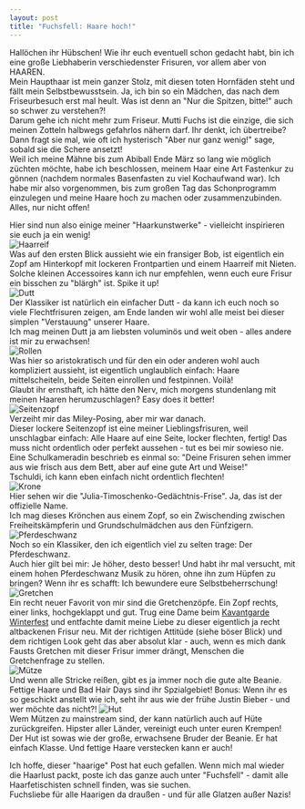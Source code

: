 ```yaml
---
layout: post
title: "Fuchsfell: Haare hoch!"
---
```


Hallöchen ihr Hübschen!
Wie ihr euch eventuell schon gedacht habt, bin ich eine große Liebhaberin verschiedenster Frisuren, vor allem aber von HAAREN.  
Mein Haupthaar ist mein ganzer Stolz, mit diesen toten Hornfäden steht und fällt mein Selbstbewusstsein. Ja, ich bin so ein Mädchen, das nach dem Friseurbesuch erst mal heult. Was ist denn an "Nur die Spitzen, bitte!" auch so schwer zu verstehen?!  
Darum gehe ich nicht mehr zum Friseur. Mutti Fuchs ist die einzige, die sich meinen Zotteln halbwegs gefahrlos nähern darf. Ihr denkt, ich übertreibe? Dann fragt sie mal, wie oft ich hysterisch "Aber nur ganz wenig!" sage, sobald sie die Schere ansetzt!  
Weil ich meine Mähne bis zum Abiball Ende März so lang wie möglich züchten möchte, habe ich beschlossen, meinem Haar eine Art Fastenkur zu gönnen (nachdem normales Basenfasten zu viel Kochaufwand war). Ich habe mir also vorgenommen, bis zum großen Tag das Schonprogramm einzulegen und meine Haare hoch zu machen oder zusammenzubinden. Alles, nur nicht offen!  

Hier sind nun also einige meiner "Haarkunstwerke" - vielleicht inspirieren sie euch ja ein wenig!  
![Haarreif](http://farm8.staticflickr.com/7408/12382588084_75934efa9f_c.jpg)  
Was auf den ersten Blick aussieht wie ein fransiger Bob, ist eigentlich ein Zopf am Hinterkopf mit lockeren Frontpartien und einem Haarreif mit Nieten. Solche kleinen Accessoires kann ich nur empfehlen, wenn euch eure Frisur ein bisschen zu "blärgh" ist. Spike it up!  
![Dutt](http://farm4.staticflickr.com/3742/12382136565_da62dcc855_c.jpg)  
Der Klassiker ist natürlich ein einfacher Dutt - da kann ich euch noch so viele Flechtfrisuren zeigen, am Ende landen wir wohl alle meist bei dieser simplen "Verstauung" unserer Haare.  
Ich mag meinen Dutt ja am liebsten voluminös und weit oben - alles andere ist mir zu erwachsen!  
![Rollen](http://farm4.staticflickr.com/3761/12382280013_96cc57c508_c.jpg)  
Was hier so aristokratisch und für den ein oder anderen wohl auch kompliziert aussieht, ist eigentlich unglaublich einfach: Haare mittelscheiteln, beide Seiten einrollen und festpinnen. Voilà!  
Glaubt ihr ernsthaft, ich hätte den Nerv, mich morgens stundenlang mit meinen Haaren herumzuschlagen? Easy does it better!  
![Seitenzopf](http://farm8.staticflickr.com/7434/12382275523_c75fa41481_c.jpg)  
Verzeiht mir das Miley-Posing, aber mir war danach.  
Dieser lockere Seitenzopf ist eine meiner Lieblingsfrisuren, weil unschlagbar einfach: Alle Haare auf eine Seite, locker flechten, fertig! Das muss nicht ordentlich oder perfekt aussehen - tut es bei mir sowieso nie.  
Eine Schulkameradin beschrieb es einmal so: "Deine Frisuren sehen immer aus wie frisch aus dem Bett, aber auf eine gute Art und Weise!"  
Tschuldi, ich kann eben einfach nicht ordentlich flechten!  
![Krone](http://farm8.staticflickr.com/7346/12382274703_8523645557_c.jpg)  
Hier sehen wir die "Julia-Timoschenko-Gedächtnis-Frise". Ja, das ist der offizielle Name.  
Ich mag dieses Krönchen aus einem Zopf, so ein Zwischending zwischen Freiheitskämpferin und Grundschulmädchen aus den Fünfzigern.  
![Pferdeschwanz](http://farm4.staticflickr.com/3757/12382572624_0370c5eabe_c.jpg)  
Noch so ein Klassiker, den ich eigentlich viel zu selten trage: Der Pferdeschwanz.  
Auch hier gilt bei mir: Je höher, desto besser! Und habt ihr mal versucht, mit einem hohen Pferdeschwanz Musik zu hören, ohne ihn zum Hüpfen zu bringen? Wenn ihr es schafft: Ich bewundere eure Selbstbeherrschung!  
![Gretchen](http://farm4.staticflickr.com/3666/12382274143_90047e3e43_c.jpg)  
Ein recht neuer Favorit von mir sind die Gretchenzöpfe. Ein Zopf rechts, einer links, hochgeklappt und gut. Trug eine Dame beim [Kavantgarde Winterfest](http://fuchsgehtum.de/fuchs-feiert-kavantgarde-winterfest/) und entfachte damit meine Liebe zu dieser eigentlich ja recht altbackenen Frisur neu. Mit der richtigen Attitüde (siehe böser Blick) und dem richtigen Look geht das aber absolut klar - auch, wenn es mich dank Fausts Gretchen mit dieser Frisur immer drängt, Menschen die Gretchenfrage zu stellen.  
![Mütze](http://farm8.staticflickr.com/7336/12382122025_1135035247_c.jpg)  
Und wenn alle Stricke reißen, gibt es ja immer noch die gute alte Beanie. Fettige Haare und Bad Hair Days sind ihr Spzialgebiet! Bonus: Wenn ihr es so geschickt anstellt wie ich, seht ihr aus wie der frühe Justin Bieber - und wer möchte das nicht?!
![Hut](http://farm8.staticflickr.com/7341/12382569424_2f40a3914f_c.jpg)  
Wem Mützen zu mainstream sind, der kann natürlich auch auf Hüte zurückgreifen. Hipster aller Länder, vereinigt euch unter euren Krempen!  
Der Hut ist sowas wie der große, erwachsene Bruder der Beanie. Er hat einfach Klasse. Und fettige Haare verstecken kann er auch!  

Ich hoffe, dieser "haarige" Post hat euch gefallen. Wenn mich mal wieder die Haarlust packt, poste ich das ganze auch unter "Fuchsfell" - damit alle Haarfetischisten schnell finden, was sie suchen.  
Fuchsliebe für alle Haarigen da draußen - und für alle Glatzen außer Nazis!

